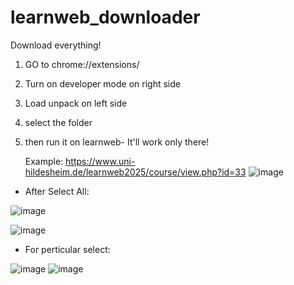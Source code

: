 # learnweb_downloader
Download everything!

1) GO to chrome://extensions/
2) Turn on developer mode on right side
3) Load unpack on left side
4) select the folder
5) then run it on learnweb- It'll work only there!

   Example:
   https://www.uni-hildesheim.de/learnweb2025/course/view.php?id=33
   ![image](https://github.com/user-attachments/assets/d861211c-b6a6-443a-96eb-5986d6f093c9)

- After Select All:

![image](https://github.com/user-attachments/assets/e864b1b5-362c-4b28-8c0f-519dfc5fd646)

![image](https://github.com/user-attachments/assets/0fee9d0a-b441-441d-90ad-3d0f222dded4)


- For perticular select:

![image](https://github.com/user-attachments/assets/dc69e9cd-1188-40f3-918f-694a97c6fbfa)
![image](https://github.com/user-attachments/assets/d5261ee2-3ad3-4d5b-a531-51c6641f3e87)

